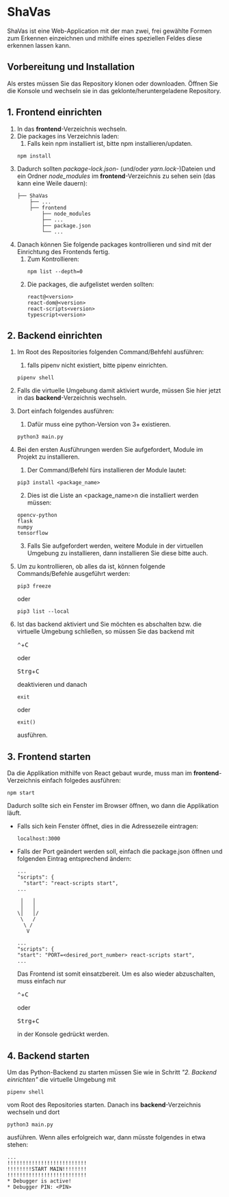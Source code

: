 # ShaVas #

ShaVas ist eine Web-Application mit der man zwei, frei gewählte Formen zum Erkennen einzeichnen und mithilfe eines speziellen Feldes diese erkennen lassen kann.


## Vorbereitung und Installation ## 

Als erstes müssen Sie das Repository klonen oder downloaden.
Öffnen Sie die Konsole und wechseln sie in das geklonte/heruntergeladene Repository.

**1. Frontend einrichten**
----
  1. In das **frontend**-Verzeichnis wechseln.
  2. Die packages ins Verzeichnis laden:
      1. Falls kein npm installiert ist, bitte npm installieren/updaten.
      ```
      npm install
      ```
  3. Dadurch sollten *package-lock.json*- (und/oder *yarn.lock*-)Dateien und ein Ordner *node_modules* im **frontend**-Verzeichnis zu sehen sein (das kann eine Weile dauern):
      ```
      ├── ShaVas
          ├── ...
          ├── frontend
              ├── node_modules
              ├── ...
              ├── package.json
              └── ...
      ```
  4. Danach können Sie folgende packages kontrollieren und sind mit der Einrichtung des Frontends fertig.
      1. Zum Kontrollieren:
          ```
          npm list --depth=0
          ```
      2. Die packages, die aufgelistet werden sollten:
          ```
          react@<version>
          react-dom@<version>
          react-scripts<version>
          typescript<version>
          ```
**2. Backend einrichten**
----
  1. Im Root des Repositories folgenden Command/Behfehl ausführen:
      1. falls pipenv nicht existiert, bitte pipenv einrichten.
      ```
      pipenv shell
      ```
  2. Falls die virtuelle Umgebung damit aktiviert wurde, müssen Sie hier jetzt in das **backend**-Verzeichnis wechseln.
  3. Dort einfach folgendes ausführen:
      1. Dafür muss eine python-Version von 3+ existieren.
      ```
      python3 main.py
      ```
  4. Bei den ersten Ausführungen werden Sie aufgefordert, Module im Projekt zu installieren.
      1. Der Command/Befehl fürs installieren der Module lautet:
      ```
      pip3 install <package_name>
      ```
      2. Dies ist die Liste an <package_name>n die installiert werden müssen:
      ```
      opencv-python
      flask
      numpy
      tensorflow
      ```
      3. Falls Sie aufgefordert werden, weitere Module in der virtuellen Umgebung zu installieren, dann installieren Sie diese bitte auch.
  5. Um zu kontrollieren, ob alles da ist, können folgende Commands/Befehle ausgeführt werden:
      ```
      pip3 freeze
      ```
      oder
      ```
      pip3 list --local
      ```
  6. Ist das backend aktiviert und Sie möchten es abschalten bzw. die virtuelle Umgebung schließen, so müssen Sie das backend mit
  
      <kbd>⌃</kbd>+<kbd>C</kbd>
      
      oder
      
      <kbd>Strg</kbd>+<kbd>C</kbd>
      
      deaktivieren und danach
      ```
      exit
      ```
      oder
      ```
      exit()
      ```
      ausführen.

**3. Frontend starten**
----
  Da die Applikation mithilfe von React gebaut wurde, muss man im **frontend**-Verzeichnis einfach folgedes ausführen:
  ```
  npm start
  ```
  Dadurch sollte sich ein Fenster im Browser öffnen, wo dann die Applikation läuft.
  * Falls sich kein Fenster öffnet, dies in die Adressezeile eintragen:
    ```
    localhost:3000
    ```
  * Falls der Port geändert werden soll, einfach die package.json öffnen und folgenden Eintrag entsprechend ändern:
    ```
    ...
    "scripts": {
      "start": "react-scripts start",
    ...

     │   │
     │   │
    \│   │/
     \   /
      \ /
       V

    ...
    "scripts": {
    "start": "PORT=<desired_port_number> react-scripts start",
    ...
    ```
    Das Frontend ist somit einsatzbereit. Um es also wieder abzuschalten, muss einfach nur
    
    <kbd>⌃</kbd>+<kbd>C</kbd>
    
    oder
    
    <kbd>Strg</kbd>+<kbd>C</kbd>
    
    in der Konsole gedrückt werden.


**4. Backend starten**
----
  Um das Python-Backend zu starten müssen Sie wie in Schritt *"2. Backend einrichten"* die virtuelle Umgebung mit
  ```
  pipenv shell
  ```
  vom Root des Repositories starten.
  Danach ins **backend**-Verzeichnis wechseln und dort
  ```
  python3 main.py
  ```
  ausführen.
  Wenn alles erfolgreich war, dann müsste folgendes in etwa stehen:
  ```
  ...
  !!!!!!!!!!!!!!!!!!!!!!!!!!
  !!!!!!!!START MAIN!!!!!!!!
  !!!!!!!!!!!!!!!!!!!!!!!!!!
  * Debugger is active!
  * Debugger PIN: <PIN>
  ```
